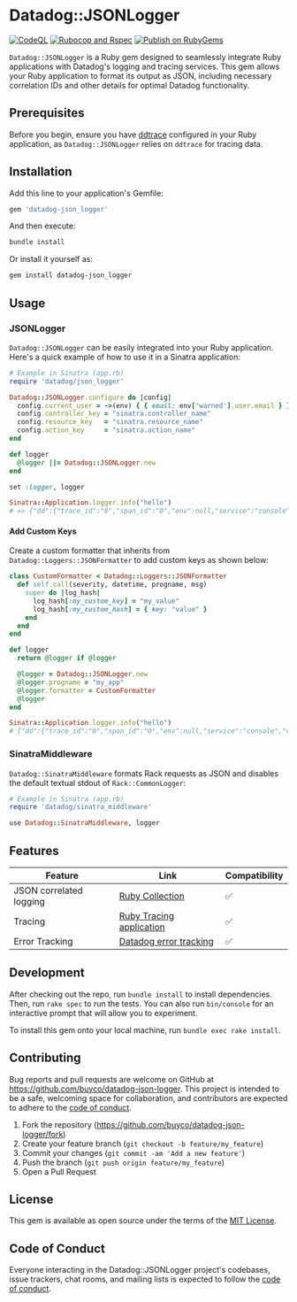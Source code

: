 # Datadog::JSONLogger

[![CodeQL](https://github.com/buyco/datadog-json-logger/actions/workflows/github-code-scanning/codeql/badge.svg)](https://github.com/buyco/datadog-json-logger/actions/workflows/github-code-scanning/codeql)
[![Rubocop and Rspec](https://github.com/buyco/datadog-json-logger/actions/workflows/main.yml/badge.svg)](https://github.com/buyco/datadog-json-logger/actions/workflows/main.yml)
[![Publish on RubyGems](https://github.com/buyco/datadog-json-logger/actions/workflows/gem-push.yml/badge.svg)](https://github.com/buyco/datadog-json-logger/actions/workflows/gem-push.yml)

`Datadog::JSONLogger` is a Ruby gem designed to seamlessly integrate Ruby applications with Datadog's logging and tracing services. This gem allows your Ruby application to format its output as JSON, including necessary correlation IDs and other details for optimal Datadog functionality.

## Prerequisites

Before you begin, ensure you have [ddtrace](https://github.com/DataDog/dd-trace-rb) configured in your Ruby application, as `Datadog::JSONLogger` relies on `ddtrace` for tracing data.

## Installation

Add this line to your application's Gemfile:

```ruby
gem 'datadog-json_logger'
```

And then execute:

```bash
bundle install
```

Or install it yourself as:

```bash
gem install datadog-json_logger
```

## Usage

### JSONLogger

`Datadog::JSONLogger` can be easily integrated into your Ruby application. Here's a quick example of how to use it in a Sinatra application:

```ruby
# Example in Sinatra (app.rb)
require 'datadog/json_logger'

Datadog::JSONLogger.configure do |config|
  config.current_user = ->(env) { { email: env['warned'].user.email } } # Log user on each request
  config.controller_key = "sinatra.controller_name"
  config.resource_key   = "sinatra.resource_name"
  config.action_key     = "sinatra.action_name"
end

def logger
  @logger ||= Datadog::JSONLogger.new
end

set :logger, logger

Sinatra::Application.logger.info("hello")
# => {"dd":{"trace_id":"0","span_id":"0","env":null,"service":"console","version":null},"timestamp":"2023-11-22 22:28:00 +0100","severity":"INFO ","progname":"","message":"hello"}
```

#### Add Custom Keys
Create a custom formatter that inherits from `Datadog::Loggers::JSONFormatter` to add custom keys as shown below:

```ruby
class CustomFormatter < Datadog::Loggers::JSONFormatter
  def self.call(severity, datetime, progname, msg)
    super do |log_hash|
      log_hash[:my_custom_key] = "my_value"
      log_hash[:my_custom_hash] = { key: "value" }
    end
  end
end

def logger
  return @logger if @logger

  @logger = Datadog::JSONLogger.new
  @logger.progname = "my_app"
  @logger.formatter = CustomFormatter
  @logger
end

Sinatra::Application.logger.info("hello")
# {"dd":{"trace_id":"0","span_id":"0","env":null,"service":"console","version":null},"timestamp":"2023-11-22 22:46:01 +0100","severity":"INFO ","progname":"my_app","message":"hello","my_custom_key":"my_value","my_custom_hash":{"key":"value"}}
```

### SinatraMiddleware

`Datadog::SinatraMiddleware` formats Rack requests as JSON and disables the default textual stdout of `Rack::CommonLogger`:

```ruby
# Example in Sinatra (app.rb)
require 'datadog/sinatra_middleware'

use Datadog::SinatraMiddleware, logger
```

## Features
| Feature                 | Link                                            | Compatibility |
|-------------------------|-------------------------------------------------|---------------|
| JSON correlated logging | [Ruby Collection](https://docs.datadoghq.com/logs/log_collection/ruby/?tab=lograge) | ✅             |
| Tracing                 | [Ruby Tracing application](https://docs.datadoghq.com/tracing/trace_collection/dd_libraries/ruby) | ✅             |
| Error Tracking          | [Datadog error tracking](https://www.datadoghq.com/product/error-tracking) | ✅             |


## Development

After checking out the repo, run `bundle install` to install dependencies. Then, run `rake spec` to run the tests. You can also run `bin/console` for an interactive prompt that will allow you to experiment.

To install this gem onto your local machine, run `bundle exec rake install`.

## Contributing

Bug reports and pull requests are welcome on GitHub at https://github.com/buyco/datadog-json-logger. This project is intended to be a safe, welcoming space for collaboration, and contributors are expected to adhere to the [code of conduct](https://github.com/buyco/datadog-json-logger/blob/main/CODE_OF_CONDUCT.md).

1. Fork the repository (https://github.com/buyco/datadog-json-logger/fork)
2. Create your feature branch (`git checkout -b feature/my_feature`)
3. Commit your changes (`git commit -am 'Add a new feature'`)
4. Push the branch (`git push origin feature/my_feature`)
5. Open a Pull Request

## License

This gem is available as open source under the terms of the [MIT License](https://opensource.org/licenses/MIT).

## Code of Conduct

Everyone interacting in the Datadog::JSONLogger project's codebases, issue trackers, chat rooms, and mailing lists is expected to follow the [code of conduct](https://github.com/buyco/datadog-json-logger/blob/main/CODE_OF_CONDUCT.md).